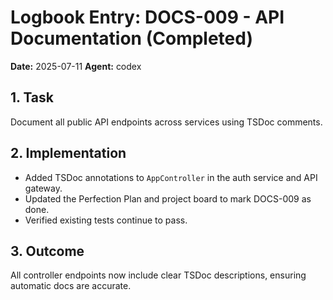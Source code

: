 # Logbook Entry: DOCS-009 - API Documentation (Completed)

**Date:** 2025-07-11
**Agent:** codex

## 1. Task

Document all public API endpoints across services using TSDoc comments.

## 2. Implementation

- Added TSDoc annotations to `AppController` in the auth service and API gateway.
- Updated the Perfection Plan and project board to mark DOCS-009 as done.
- Verified existing tests continue to pass.

## 3. Outcome

All controller endpoints now include clear TSDoc descriptions, ensuring automatic docs are accurate.
